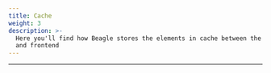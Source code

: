```yaml
---
title: Cache
weight: 3
description: >-
  Here you'll find how Beagle stores the elements in cache between the backend
  and frontend
---
```


---